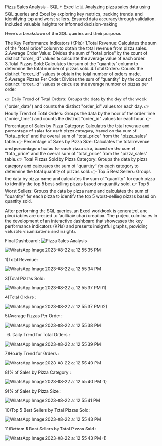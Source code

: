 
Pizza Sales Analysis - SQL + Excel 📈📊
Analyzing pizza sales data using SQL queries and Excel by exploring key metrics, tracking trends, and identifying top and worst sellers. Ensured data accuracy through validation. Included valuable insights for informed decision-making.

Here's a breakdown of the SQL queries and their purpose:

The Key Performance Indicators (KPIs):
1.Total Revenue: Calculates the sum of the "total_price" column to obtain the total revenue from pizza sales.
2.Average Order Value: Divides the sum of "total_price" by the count of distinct "order_id" values to calculate the average value of each order.
3.Total Pizzas Sold: Calculates the sum of the "quantity" column to determine the total number of pizzas sold.
4.Total Orders: Counts the distinct "order_id" values to obtain the total number of orders made.
5.Average Pizzas Per Order: Divides the sum of "quantity" by the count of distinct "order_id" values to calculate the average number of pizzas per order.

👉 Daily Trend of Total Orders: Groups the data by the day of the week ("order_date") and counts the distinct "order_id" values for each day.
👉 Hourly Trend of Total Orders: Groups the data by the hour of the order time ("order_time") and counts the distinct "order_id" values for each hour.
👉 Percentage of Sales by Pizza Category: Calculates the total revenue and percentage of sales for each pizza category, based on the sum of "total_price" and the overall sum of "total_price" from the "pizza_sales" table.
👉 Percentage of Sales by Pizza Size: Calculates the total revenue and percentage of sales for each pizza size, based on the sum of "total_price" and the overall sum of "total_price" from the "pizza_sales" table.
👉 Total Pizzas Sold by Pizza Category: Groups the data by pizza category and calculates the sum of "quantity" for each category to determine the total quantity of pizzas sold.
👉 Top 5 Best Sellers: Groups the data by pizza name and calculates the sum of "quantity" for each pizza to identify the top 5 best-selling pizzas based on quantity sold.
👉 Top 5 Worst Sellers: Groups the data by pizza name and calculates the sum of "quantity" for each pizza to identify the top 5 worst-selling pizzas based on quantity sold.

After performing the SQL queries, an Excel workbook is generated, and pivot tables are created to facilitate chart creation. The project culminates in the development of an interactive dashboard that showcases the key performance indicators (KPIs) and presents insightful graphs, providing valuable visualizations and insights.

Final Dashboard :
![Pizza Sales Analysis](https://github.com/Radhika1102/SQL-PROJECTS/assets/131529605/915a2404-42a6-4dc7-b2c4-8f1a1bbf6f61)

![WhatsApp Image 2023-08-22 at 12 55 35 PM](https://github.com/Radhika1102/SQL-PROJECTS/assets/131529605/eff06f1a-749b-4cf7-baea-369ecc815e58)

1)Total Revenue:

![WhatsApp Image 2023-08-22 at 12 55 34 PM](https://github.com/Radhika1102/SQL-PROJECTS/assets/131529605/1042208e-1f5d-4ca4-94c5-2c03c3e4a76d)

3)Total Pizzas Sold :

![WhatsApp Image 2023-08-22 at 12 55 37 PM (1)](https://github.com/Radhika1102/SQL-PROJECTS/assets/131529605/93ed059b-0a8c-413d-88aa-dede4cd47a08)

4)Total Orders :

![WhatsApp Image 2023-08-22 at 12 55 37 PM (2)](https://github.com/Radhika1102/SQL-PROJECTS/assets/131529605/603b31b9-d081-475c-bc6c-1e41b91356c5)

5)Average Pizzas Per Order :

![WhatsApp Image 2023-08-22 at 12 55 38 PM](https://github.com/Radhika1102/SQL-PROJECTS/assets/131529605/9ed4d1ea-3192-480d-bbbe-cde70696d8f2)

6) Daily Trend for Total Orders :

![WhatsApp Image 2023-08-22 at 12 55 39 PM](https://github.com/Radhika1102/SQL-PROJECTS/assets/131529605/25cd1575-c229-4b9f-9ca5-cf410d9395b1)

7)Hourly Trend for Orders :

![WhatsApp Image 2023-08-22 at 12 55 40 PM](https://github.com/Radhika1102/SQL-PROJECTS/assets/131529605/6a12bfef-967a-4257-a4ee-0958fde55b37)

8)% of Sales by Pizza Category :

![WhatsApp Image 2023-08-22 at 12 55 40 PM (1)](https://github.com/Radhika1102/SQL-PROJECTS/assets/131529605/90510fe1-7e3a-4bf0-aeac-dbaf4c6ce501)

9)% of Sales by Pizza Size :

![WhatsApp Image 2023-08-22 at 12 55 41 PM](https://github.com/Radhika1102/SQL-PROJECTS/assets/131529605/99abeaf1-d9c4-41c7-a415-a0fc9f751833)

10)Top 5 Best Sellers by Total Pizzas Sold :

![WhatsApp Image 2023-08-22 at 12 55 43 PM](https://github.com/Radhika1102/SQL-PROJECTS/assets/131529605/92f119ce-376f-4a50-a75d-58e13c723b6e)

11)Bottom 5 Best Sellers by Total Pizzas Sold :

![WhatsApp Image 2023-08-22 at 12 55 43 PM (1)](https://github.com/Radhika1102/SQL-PROJECTS/assets/131529605/119965bc-2d79-4eb0-a5c2-453a94b988df)














